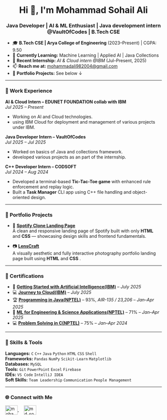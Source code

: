 <h1 align="center">Hi 👋, I'm Mohammad Sohail Ali</h1>
<h3 align="center">Java Developer | AI & ML Enthusiast | Java development intern @VaultOfCodes | B.Tech CSE</h3>



- 🎓 **B.Tech CSE | Arya College of Engineering** (2023–Present) | CGPA: 9.50  
- 🧠 **Currently Learning:** Machine Learning | Applied AI | Java Collections  
- 💼 **Recent Internship:** *AI & Cloud intern @IBM* (Jul–Present, 2025)  
- 📫 **Reach me at:** mohammadali982004@gmail.com  
- 🔗 **Portfolio Projects:** See below ↓

---

### 💼 Work Experience

**AI & Cloud Intern – EDUNET FOUNDATION collab with IBM**  
*Jul 2025 – Present*  
- Working on AI and Cloud technologies.
- using IBM Cloud for deployment and management of various projects under IBM.


**Java Developer Intern – VaultOfCodes**  
*Jul 2025 – Jul 2025*  
- Worked on basics of Java and collections framework.   
- developed various projects as an part of the internship.


**C++ Developer Intern – CODSOFT**  
*Jul 2024 – Aug 2024*  
- Developed a terminal-based **Tic-Tac-Toe game** with enhanced rule enforcement and replay logic.  
- Built a **Task Manager** CLI app using C++ file handling and object-oriented design.

---

### 📂 Portfolio Projects

- 🎵 **[Spotify Clone Landing Page](https://github.com/MdSohailAli3/Spotify_Clone)**  
  A clean and responsive landing page of Spotify built with only **HTML** and **CSS** — showcasing design skills and frontend fundamentals.

- 📷 **[LensCraft](https://github.com/MdSohailAli3/Photography-Website-Landing-Page)**  
  A visually aesthetic and fully interactive photography portfolio landing page built using **HTML** and **CSS** .

---

### 📜 Certifications

- 🤖 **[Getting Started with Artificial Intelligence(IBM)](https://internalapp.nptel.ac.in/noc/Ecertificate/?q=NPTEL25CS49S64740167604395099](https://www.credly.com/badges/90530462-c480-4fb9-81ec-f1e6af37dfea/public_url))** – *July 2025*
- 💻 **[Journey to Cloud(IBM)](https://archive.nptel.ac.in/noc/Ecertificate/?q=NPTEL24CS42S55780020730586732](https://www.credly.com/badges/14cafa54-f33c-4163-803e-16c41aa5b402/public_url))** – *July 2025*
- 🏆 **[Programming in Java(NPTEL)](https://internalapp.nptel.ac.in/noc/Ecertificate/?q=NPTEL25CS57S114740233504395099)** – 93%, *AIR-135 / 23,206* – *Jan–Apr 2025*  
- 🤖 **[ML for Engineering & Science Applications(NPTEL)](https://internalapp.nptel.ac.in/noc/Ecertificate/?q=NPTEL25CS49S64740167604395099)** – 71% – *Jan–Apr 2025*  
- 💻 **[Problem Solving in C(NPTEL)](https://archive.nptel.ac.in/noc/Ecertificate/?q=NPTEL24CS42S55780020730586732)** – 75% – *Jan–Apr 2024*

---

### 🧰 Skills & Tools

**Languages:** `C` `C++` `Java` `Python` `HTML` `CSS` `Shell`  
**Frameworks:** `Pandas` `NumPy` `Scikit-Learn` `Matplotlib`  
**Databases:** `MySQL`  
**Tools:** `Git` `PowerPoint` `Excel` `Firebase`  
**IDEs:** `VS Code` `IntelliJ IDEA`  
**Soft Skills:** `Team Leadership` `Communication` `People Management`

---

### 🌐 Connect with Me

<p align="left">
  <a href="https://linkedin.com/in/mohammad sohail ali" target="blank">
    <img align="center" src="https://raw.githubusercontent.com/rahuldkjain/github-profile-readme-generator/master/src/images/icons/Social/linked-in-alt.svg" alt="mohammad sohail ali" height="30" width="40" />
  </a>
  &nbsp; &nbsp;
  <a href="https://www.leetcode.com/md_sohail_ali_1" target="blank">
    <img align="center" src="https://raw.githubusercontent.com/rahuldkjain/github-profile-readme-generator/master/src/images/icons/Social/leet-code.svg" alt="md_sohail_ali_1" height="30" width="40" />
  </a>
</p>
